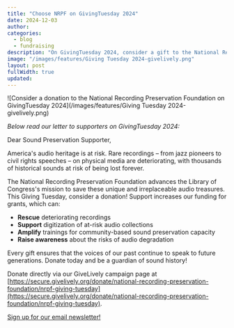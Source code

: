```yaml
---
title: "Choose NRPF on GivingTuesday 2024"
date: 2024-12-03
author: 
categories: 
  - blog
  - fundraising
description: "On GivingTuesday 2024, consider a gift to the National Recording Preservation Foundation!"
image: "/images/features/Giving Tuesday 2024-givelively.png"
layout: post
fullWidth: true
updated: 
---
```


![Consider a donation to the National Recording Preservation Foundation on GivingTuesday 2024](/images/features/Giving Tuesday 2024-givelively.png)

_Below read our letter to supporters on GivingTuesday 2024:_

Dear Sound Preservation Supporter,

America's audio heritage is at risk. Rare recordings – from jazz pioneers to civil rights speeches – on physical media are deteriorating, with thousands of historical sounds at risk of being lost forever.

The National Recording Preservation Foundation advances the Library of Congress's mission to save these unique and irreplaceable audio treasures. This Giving Tuesday, consider a donation! Support increases our funding for grants, which can:

* **Rescue** deteriorating recordings
* **Support** digitization of at-risk audio collections
* **Amplify** trainings for community-based sound preservation capacity
* **Raise awareness** about the risks of audio degradation

Every gift ensures that the voices of our past continue to speak to future generations. Donate today and be a guardian of sound history!

Donate directly via our GiveLively campaign page at [https://secure.givelively.org/donate/national-recording-preservation-foundation/nrpf-giving-tuesday](https://secure.givelively.org/donate/national-recording-preservation-foundation/nrpf-giving-tuesday).

[Sign up for our email newsletter!](/subscribe/)